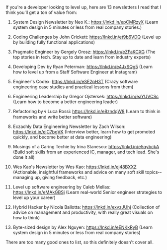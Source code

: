 If you're a developer looking to level up, here are 13 newsletters I read that I think you'll get a ton of value from:

1) System Design Newsletter by Neo K.: https://lnkd.in/epCMRzyX (Learn system design in 5 minutes or less from real company stories.)

2) Coding Challenges by John Crickett: https://lnkd.in/et9b6VDQ (Level up by building fully functional applications)

3) Pragmatic Engineer by Gergely Orosz: https://lnkd.in/eZFaKCXG (The top stories in tech. Stay up to date and learn from industry experts)

4) Developing Dev by Ryan Peterman: https://lnkd.in/e4JxSQg5 (Learn how to level up from a Staff Software Engineer at Instagram)

5) Engineer's Codex: https://lnkd.in/eSE2pH3T (Crazy software engineering case studies and practical lessons from them)

6) Engineering Leadership by Gregor Ojstersek: https://lnkd.in/eaYUVCSc (Learn how to become a better engineering leader)

7) Refactoring by 🌀 Luca Rossi: https://lnkd.in/e8zndqW8 (Learn to think in frameworks and write better software)

8) Eczachly Data Engineering Newsletter by Zach Wilson: https://lnkd.in/ejC7bgVK (Interview better, learn how to get promoted quickly, and become better at data engineering)

9) Musings of a Caring Techie by Irina Stanescu: https://lnkd.in/e5qybckA (Build soft skills from an experienced IC, manager, and tech lead. She's done it all)

10) Wes Kao's Newsletter by Wes Kao: https://lnkd.in/ej48BXXZ (Actionable, insightful frameworks and advice on many soft skill topics--managing up, giving feedback, etc.)

11) Level up software engineering by Caleb Mellas: https://lnkd.in/eMAkGBSj (Learn real-world Senior engineer strategies to level up your career)

12) Hybrid Hacker by Nicola Ballotta: https://lnkd.in/exvzJUhj (Collection of advice on management and productivity, with really great visuals on how to think)

13) Byte-sized design by Alex Nguyen: https://lnkd.in/eENKkRyB (Learn system design in 5 minutes or less from real company stories)

There are too many good ones to list, so this definitely doesn't cover all.
